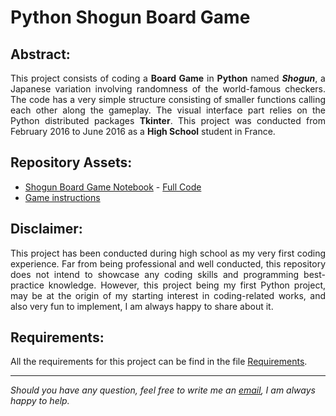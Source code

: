 #  Python Shogun Board Game 

## Abstract:

<p align="justify">This project consists of coding a <b>Board Game</b> in <b>Python</b> named <i><b>Shogun</b></i>, a Japanese variation involving randomness of the world-famous checkers. The code has a very simple structure consisting of smaller functions calling each other along the gameplay. The visual interface part relies on the Python distributed packages <b>Tkinter</b>. This project was conducted from February 2016 to June 2016 as a <b>High School</b> student in France.</p>

## Repository Assets:

- [Shogun Board Game Notebook](board-game/) - [Full Code](board-game/shogun.ipynb)
- [Game instructions](instructions/)

## Disclaimer:

<p align="justify"> This project has been conducted during high school as my very first coding experience. Far from being professional and well conducted, this repository does not intend to showcase any coding skills and programming best-practice knowledge. However, this project being my first Python project, may be at the origin of my starting interest in coding-related works, and also very fun to implement, I am always happy to share about it.</p>

## Requirements:

All the requirements for this project can be find in the file [Requirements](requirements.txt).

***

<i>Should you have any question, feel free to write me an [email](mailto:mlepicier.msc2022@ivey.ca), I am always happy to help.</i>